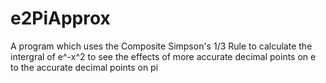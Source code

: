 # e2PiApprox
A program which uses the Composite Simpson's 1/3 Rule to calculate the intergral of e^-x^2 to see the effects of more accurate decimal points on e to the accurate decimal points on pi
